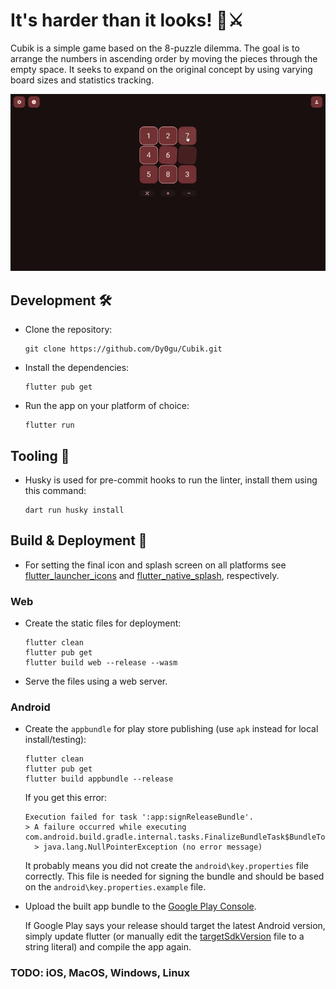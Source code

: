 # It's harder than it looks! 👀⚔️

Cubik is a simple game based on the 8-puzzle dilemma. The goal is to arrange the numbers in ascending order by moving the pieces through the empty space. It seeks to expand on the original concept by using varying board sizes and statistics tracking.

![preview.gif](preview.gif)

## Development 🛠️

- Clone the repository:

  ```shell
  git clone https://github.com/Dy0gu/Cubik.git
  ```

- Install the dependencies:

  ```shell
  flutter pub get
  ```

- Run the app on your platform of choice:

  ```shell
  flutter run
  ```

## Tooling 🧰

- Husky is used for pre-commit hooks to run the linter, install them using this command:

  ```shell
  dart run husky install
  ```

## Build & Deployment 🚀

- For setting the final icon and splash screen on all platforms see
  [flutter_launcher_icons](./flutter_launcher_icons.yaml) and [flutter_native_splash](./flutter_native_splash.yaml), respectively.

### Web

- Create the static files for deployment:

    ```shell
    flutter clean
    flutter pub get
    flutter build web --release --wasm
    ```

- Serve the files using a web server.

### Android

- Create the `appbundle` for play store publishing (use `apk` instead for local install/testing):

    ```shell
    flutter clean
    flutter pub get
    flutter build appbundle --release
    ```

    If you get this error:

    ```shell
    Execution failed for task ':app:signReleaseBundle'.
    > A failure occurred while executing com.android.build.gradle.internal.tasks.FinalizeBundleTask$BundleToolRunnable
      > java.lang.NullPointerException (no error message)
    ```

    It probably means you did not create the `android\key.properties` file correctly. This file is needed for signing the bundle and should be based on the `android\key.properties.example` file.

- Upload the built app bundle to the [Google Play Console](https://play.google.com/console).

    If Google Play says your release should target the latest Android version, simply update flutter (or manually edit the [targetSdkVersion](./android/app/build.gradle) file to a string literal) and compile the app again.

### TODO: iOS, MacOS, Windows, Linux
